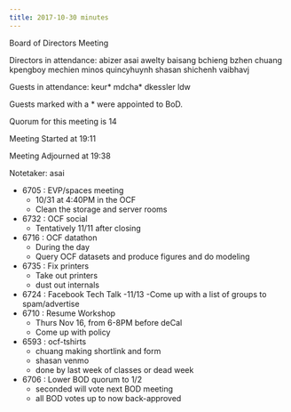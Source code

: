 ```yaml
---
title: 2017-10-30 minutes
---
```

Board of Directors Meeting

Directors in attendance:
abizer
asai
awelty
baisang
bchieng
bzhen
chuang
kpengboy
mechien
minos
quincyhuynh
shasan
shichenh
vaibhavj

Guests in attendance:
keur*
mdcha*
dkessler
ldw

Guests marked with a * were appointed to BoD.

Quorum for this meeting is 14

Meeting Started at 19:11

Meeting Adjourned at 19:38

Notetaker: asai

* 6705 : EVP/spaces meeting
	- 10/31 at 4:40PM in the OCF
	- Clean the storage and server rooms
* 6732 : OCF social
	- Tentatively 11/11 after closing
* 6716 : OCF datathon
	- During the day
	- Query OCF datasets and produce figures and do modeling
* 6735 : Fix printers
	- Take out printers
	- dust out internals
* 6724 : Facebook Tech Talk
	-11/13
	-Come up with a list of groups to spam/advertise
* 6710 : Resume Workshop
	- Thurs Nov 16, from 6-8PM before deCal
	- Come up with policy
* 6593 : ocf-tshirts
	- chuang making shortlink and form
	- shasan venmo
	- done by last week of classes or dead week
* 6706 : Lower BOD quorum to 1/2
	- seconded will vote next BOD meeting
	- all BOD votes up to now back-approved
